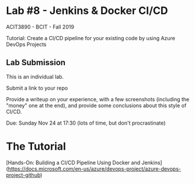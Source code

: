 # Lab #8 - Jenkins &amp; Docker CI/CD
ACIT3890 - BCIT - Fall 2019

Tutorial: Create a CI/CD pipeline for your existing code by using Azure DevOps Projects

## Lab Submission

This is an individual lab.

Submit a link to your repo

Provide a writeup on your experience, with a few screenshots (including the "money"
one at the end), and provide some conclusions about this style of CI/CD.

Due: Sunday Nov 24 at 17:30 (lots of time, but don't procrastinate)



# The Tutorial

[Hands-On: Building a CI/CD Pipeline Using Docker and Jenkins]
(https://docs.microsoft.com/en-us/azure/devops-project/azure-devops-project-github)

